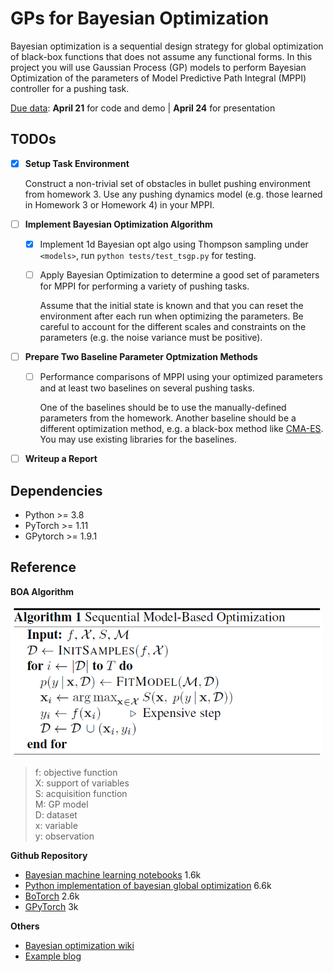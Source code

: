 # GPs for Bayesian Optimization
Bayesian optimization is a sequential design strategy for global optimization of black-box functions that does not assume any functional forms. In this project you will use Gaussian Process (GP) models to perform Bayesian Optimization of the parameters of Model Predictive Path Integral (MPPI) controller for a pushing task. 

<ins>Due data</ins>: **April 21** for code and demo | **April 24** for presentation

## TODOs

- [x]  **Setup Task Environment**

    Construct a non-trivial set of obstacles in bullet pushing environment from homework 3. Use any pushing dynamics model (e.g. those learned in Homework 3 or Homework 4) in your MPPI. 

- [ ] **Implement Bayesian Optimization Algorithm**
    - [x] Implement 1d Bayesian opt algo using Thompson sampling under `<models>`, run `python tests/test_tsgp.py` for testing.
    
    - [ ] Apply Bayesian Optimization to determine a good set of parameters for MPPI for performing a variety of pushing tasks. 

        Assume that the initial state is known and that you can reset the environment after each run when optimizing the parameters. 
        Be careful to account for the different scales and constraints on the parameters (e.g. the noise variance must be positive). 
    
- [ ] **Prepare Two Baseline Parameter Optmization Methods**

    - [ ] Performance comparisons of MPPI using your optimized parameters and at least two baselines on several pushing tasks. 

        One of the baselines should be to use the manually-defined parameters from the homework. 
        Another baseline should be a different optimization method, e.g. a black-box method like [CMA-ES](https://en.wikipedia.org/wiki/CMA-ES). You may use existing libraries for the baselines.

- [ ] **Writeup a Report**

## Dependencies

- Python >= 3.8
- PyTorch >= 1.11
- GPytorch >= 1.9.1

## Reference
**BOA Algorithm**

<img src="figures/boa_pseudo.png" width="500">

> f: objective function <br>
> X: support of variables <br>
> S: acquisition function <br>
> M: GP model <br>
> D: dataset <br>
> x: variable <br>
> y: observation <br>


**Github Repository**
- [Bayesian machine learning notebooks](https://github.com/krasserm/bayesian-machine-learning) 1.6k
- [Python implementation of bayesian global optimization](https://github.com/fmfn/BayesianOptimization) 6.6k
- [BoTorch](https://github.com/pytorch/botorch) 2.6k
- [GPyTorch](https://github.com/cornellius-gp/gpytorch) 3k

**Others**
- [Bayesian optimization wiki](https://en.wikipedia.org/wiki/Bayesian_optimization)
- [Example blog](https://gdmarmerola.github.io/ts-for-bayesian-optim/)
